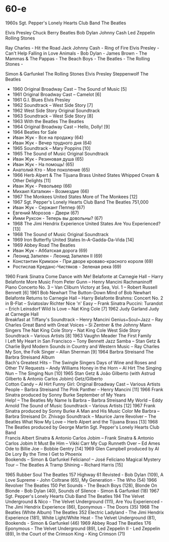 # 60-е

1960s	Sgt. Pepper's Lonely Hearts Club Band	The Beatles

Elvis Presley
Chuck Berry
Beatles
Bob Dylan
Johnny Cash
Led Zeppelin
Rolling Stones

Ray Charles - Hit the Road Jack
Johnny Cash - Ring of Fire
Elvis Presley - Can't Help Falling in Love
Animals - 
Bob Dylan - 
James Brown - 
The Mammas & The Pappas -
The Beach Boys - 
The Beatles -
The Rolling Stones -

Simon & Garfunkel
The Rolling Stones
Elvis Presley
Steppenwolf
The Beatles

* 1960	Original Broadway Cast	–	The Sound of Music	[5]
* 1961	Original Broadway Cast	–	Camelot	[6]
* 1961	G.I. Blues	Elvis Presley	
* 1962	Soundtrack	–	West Side Story	[7]
* 1962	West Side Story	Original Soundtrack	
* 1963	Soundtrack	–	West Side Story	[8]
* 1963	With the Beatles	The Beatles	
* 1964	Original Broadway Cast	–	Hello, Dolly!	[9]
* 1964	Beatles for Sale	
* Иван Жук - Все на продажу (64)
* Иван Жук - Вечер трудного дня (64)
* 1965	Soundtrack	–	Mary Poppins	[10]
* 1965	The Sound of Music	Original Soundtrack	
* Иван Жук - Резиновая душа (65)
* Иван Жук - На помощь! (65)
* Анатолий Кто - Мое поколение (65)
* 1966	Herb Alpert & The Tijuana Brass	United States	Whipped Cream & Other Delights	[11]
* Иван Жук - Револьвер (66)
* Михаил Каталкин - Возмездие (66)
* 1967	The Monkees	United States	More of The Monkees	[12]
* 1967	Sgt. Pepper's Lonely Hearts Club Band	The Beatles	751,000
* Иван Жук - Сержант Пеппер (67)
* Евгений Морозов - Двери (67)
* Йими Руксон - Теперь вы довольны? (67)
* 1968	The Jimi Hendrix Experience	United States	Are You Experienced?	[13]
* 1968	The Sound of Music	Original Soundtrack	
* 1969	Iron Butterfly	United States	In-A-Gadda-Da-Vida	[14]
* 1969	Abbey Road	The Beatles	
* Иван Жук - Аббатская дорога (69)
* Леонид Запилен - Леонид Запилен II (69)
* Константин Кримзон - При дворе кроваво-красного короля (69)
* Ростислав Креданс-Чистяков - Зеленая река (69)

1960	Frank Sinatra	Come Dance with Me!	
Belafonte at Carnegie Hall – Harry Belafonte
More Music From Peter Gunn – Henry Mancini
Rachmaninoff Piano Concerto No. 3 – Van Cliburn
Victory at Sea, Vol. 1 – Robert Russell Bennett
[6]
1961	Bob Newhart	The Button-Down Mind of Bob Newhart	
Belafonte Returns to Carnegie Hall – Harry Belafonte
Brahms: Concert No. 2 in B-Flat – Sviatoslav Richter
Nice 'n' Easy – Frank Sinatra
Puccini: Turandot – Erich Leinsdorf
Wild Is Love – Nat King Cole
[7]
1962	Judy Garland	Judy at Carnegie Hall	
Breakfast at Tiffany's Soundtrack – Henry Mancini
Genius+Soul=Jazz – Ray Charles
Great Band with Great Voices – Si Zentner & the Johnny Mann Singers
The Nat King Cole Story – Nat King Cole
West Side Story Soundtrack – Various Artists
[8]
1963	Vaughn Meader	The First Family	
I Left My Heart in San Francisco – Tony Bennett
Jazz Samba – Stan Getz & Charlie Byrd
Modern Sounds in Country and Western Music – Ray Charles
My Son, the Folk Singer – Allan Sherman
[9]
1964	Barbra Streisand	The Barbra Streisand Album	
Bach's Greatest Hits – The Swingle Singers
Days of Wine and Roses and Other TV Requests – Andy Williams
Honey in the Horn – Al Hirt
The Singing Nun – The Singing Nun
[10]
1965	Stan Getz & João Gilberto (with Astrud Gilberto & Antonio Carlos Jobim)	Getz/Gilberto	
Cotton Candy – Al Hirt
Funny Girl: Original Broadway Cast – Various Artists
People – Barbra Streisand
The Pink Panther – Henry Mancini
[11]
1966	Frank Sinatra
produced by Sonny Burke	September of My Years	
Help! – The Beatles
My Name Is Barbra – Barbra Streisand
My World – Eddy Arnold
The Sound of Music Soundtrack – Various Artists
[12]
1967	Frank Sinatra
produced by Sonny Burke	A Man and His Music	
Color Me Barbra – Barbra Streisand
Dr. Zhivago Soundtrack – Maurice Jarre
Revolver – The Beatles
What Now My Love – Herb Alpert and the Tijuana Brass
[13]
1968	The Beatles
produced by George Martin	Sgt. Pepper's Lonely Hearts Club Band	
Francis Albert Sinatra & Antonio Carlos Jobim – Frank Sinatra & Antonio Carlos Jobim
It Must Be Him – Vikki Carr
My Cup Runneth Over – Ed Ames
Ode to Billie Joe – Bobbie Gentry
[14]
1969	Glen Campbell
produced by Al De Lory	By the Time I Get to Phoenix	
Bookends – Simon & Garfunkel
Feliciano! – José Feliciano
Magical Mystery Tour – The Beatles
A Tramp Shining – Richard Harris
[15]

1965	Rubber Soul	The Beatles	157	Highway 61 Revisted - Bob Dylan (109), A Love Supreme - John Coltrane (65), My Generation - The Who (54)
1966	Revolver	The Beatles	150	Pet Sounds - The Beach Boys (128), Blonde On Blonde - Bob Dylan (40), Sounds of Silence - Simon & Garfunkel (18)
1967	Sgt. Pepper's Lonely Hearts Club Band	The Beatles	194	The Velvet Underground & Nico - The Velvet Underground (111), Are You Experienced - The Jimi Hendrix Experience (86), Eponymous - The Doors (35)
1968	The Beatles (White Album)	The Beatles	352	Electric Ladyland - The Jimi Hendrix Experience (181), White Light/White Heat - The Velvet Underground (81), Bookends - Simon & Garfunkel (46)
1969	Abbey Road	The Beatles	176	Eponymous - The Velvet Underground (89), Led Zeppelin II - Led Zeppelin (89), In the Court of the Crimson King - King Crimson (71)
